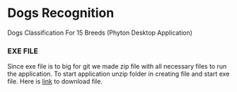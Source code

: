 # Dogs Recognition
Dogs Classification For 15 Breeds (Phyton Desktop Application)

### EXE FILE
Since exe file is to big for git we made zip file with all necessary files to run the application. To start application unzip folder in creating file and start exe file.
Here is [link](https://etfoshr-my.sharepoint.com/:u:/g/personal/khaubrich_etfos_hr/EeEm8Jg-2a1Nn-ysVHmFI_cBUIpW3JcQs4DrbNTZIh5TNg?e=gRXfRC) to download file.
